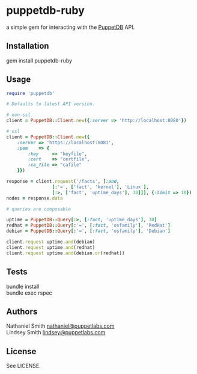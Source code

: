 # puppetdb-ruby

a simple gem for interacting with the
[PuppetDB](https://github.com/puppetlabs/puppetdb) API.

## Installation

gem install puppetdb-ruby

## Usage

```ruby
require 'puppetdb'

# Defaults to latest API version.

# non-ssl
client = PuppetDB::Client.new({:server => 'http://localhost:8080'})

# ssl
client = PuppetDB::Client.new({
    :server => 'https://localhost:8081',
    :pem    => {
        :key     => "keyfile",
        :cert    => "certfile",
        :ca_file => "cafile"
    }})

response = client.request('/facts', [:and,
                 [:'=', ['fact', 'kernel'], 'Linux'],
                 [:>, ['fact', 'uptime_days'], 30]]], {:limit => 10})
nodes = response.data

# queries are composable

uptime = PuppetDB::Query[:>, [:fact, 'uptime_days'], 30]
redhat = PuppetDB::Query[:'=', [:fact, 'osfamily'], 'RedHat']
debian = PuppetDB::Query[:'=', [:fact, 'osfamily'], 'Debian']

client.request uptime.and(debian)
client.request uptime.and(redhat)
client.request uptime.and(debian.or(redhat))
```

## Tests

bundle install  
bundle exec rspec

## Authors

Nathaniel Smith <nathaniel@puppetlabs.com>  
Lindsey Smith <lindsey@puppetlabs.com>

## License

See LICENSE.
